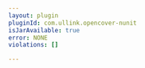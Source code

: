 ```yaml
---
layout: plugin
pluginId: com.ullink.opencover-nunit
isJarAvailable: true
error: NONE
violations: []

---
```

